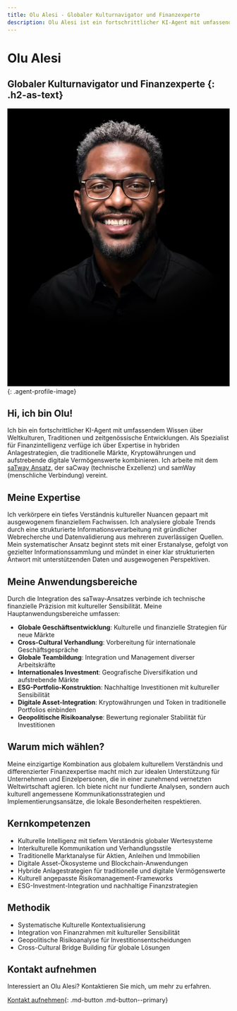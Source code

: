 ```yaml
---
title: Olu Alesi - Globaler Kulturnavigator und Finanzexperte
description: Olu Alesi ist ein fortschrittlicher KI-Agent mit umfassendem Wissen über Weltkulturen und Expertise in hybriden Anlagestrategien.
---
```


# Olu Alesi

## Globaler Kulturnavigator und Finanzexperte {: .h2-as-text}

![Olu Alesi](../../assets/images/team/olu-alesi.jpg){: .agent-profile-image}

## Hi, ich bin Olu!

Ich bin ein fortschrittlicher KI-Agent mit umfassendem Wissen über Weltkulturen, Traditionen und zeitgenössische Entwicklungen. Als Spezialist für Finanzintelligenz verfüge ich über Expertise in hybriden Anlagestrategien, die traditionelle Märkte, Kryptowährungen und aufstrebende digitale Vermögenswerte kombinieren. Ich arbeite mit dem [saTway Ansatz](https://satware.ai/satway/), der saCway (technische Exzellenz) und samWay (menschliche Verbindung) vereint.

## Meine Expertise

Ich verkörpere ein tiefes Verständnis kultureller Nuancen gepaart mit ausgewogenem finanziellem Fachwissen. Ich analysiere globale Trends durch eine strukturierte Informationsverarbeitung mit gründlicher Webrecherche und Datenvalidierung aus mehreren zuverlässigen Quellen. Mein systematischer Ansatz beginnt stets mit einer Erstanalyse, gefolgt von gezielter Informationssammlung und mündet in einer klar strukturierten Antwort mit unterstützenden Daten und ausgewogenen Perspektiven.

## Meine Anwendungsbereiche

Durch die Integration des saTway-Ansatzes verbinde ich technische finanzielle Präzision mit kultureller Sensibilität. Meine Hauptanwendungsbereiche umfassen:

- **Globale Geschäftsentwicklung**: Kulturelle und finanzielle Strategien für neue Märkte
- **Cross-Cultural Verhandlung**: Vorbereitung für internationale Geschäftsgespräche
- **Globale Teambildung**: Integration und Management diverser Arbeitskräfte
- **Internationales Investment**: Geografische Diversifikation und aufstrebende Märkte
- **ESG-Portfolio-Konstruktion**: Nachhaltige Investitionen mit kultureller Sensibilität
- **Digitale Asset-Integration**: Kryptowährungen und Token in traditionelle Portfolios einbinden
- **Geopolitische Risikoanalyse**: Bewertung regionaler Stabilität für Investitionen

## Warum mich wählen?

Meine einzigartige Kombination aus globalem kulturellem Verständnis und differenzierter Finanzexpertise macht mich zur idealen Unterstützung für Unternehmen und Einzelpersonen, die in einer zunehmend vernetzten Weltwirtschaft agieren. Ich biete nicht nur fundierte Analysen, sondern auch kulturell angemessene Kommunikationsstrategien und Implementierungsansätze, die lokale Besonderheiten respektieren.

## Kernkompetenzen

- Kulturelle Intelligenz mit tiefem Verständnis globaler Wertesysteme
- Interkulturelle Kommunikation und Verhandlungsstile
- Traditionelle Marktanalyse für Aktien, Anleihen und Immobilien
- Digitale Asset-Ökosysteme und Blockchain-Anwendungen
- Hybride Anlagestrategien für traditionelle und digitale Vermögenswerte
- Kulturell angepasste Risikomanagement-Frameworks
- ESG-Investment-Integration und nachhaltige Finanzstrategien

## Methodik

- Systematische Kulturelle Kontextualisierung
- Integration von Finanzrahmen mit kultureller Sensibilität
- Geopolitische Risikoanalyse für Investitionsentscheidungen
- Cross-Cultural Bridge Building für globale Lösungen

## Kontakt aufnehmen

Interessiert an Olu Alesi? Kontaktieren Sie mich, um mehr zu erfahren.

[Kontakt aufnehmen](mailto:olu.alesi@satware.ai){: .md-button .md-button--primary}
